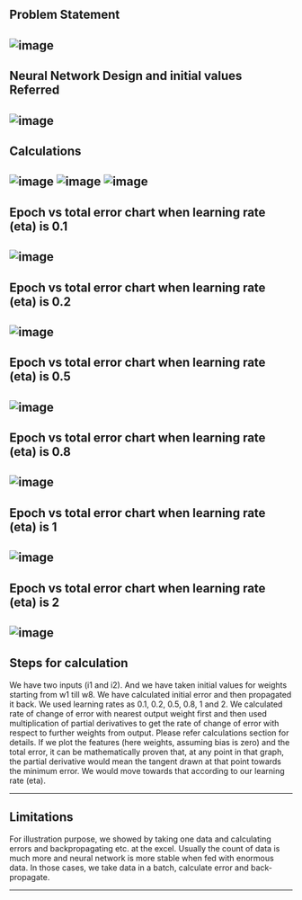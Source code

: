 **Problem Statement**
--------------------------------------------------------------------------------------------------------------------------------------------------------------------
![image](https://user-images.githubusercontent.com/46663815/212443988-d8443196-6dae-462f-b94e-5af8c5a4f1d4.png)
--------------------------------------------------------------------------------------------------------------------------------------------------------------------

**Neural Network Design and initial values Referred**
--------------------------------------------------------------------------------------------------------------------------------------------------------------------
![image](https://user-images.githubusercontent.com/46663815/212444035-08d9acc6-dc90-403b-81c7-3a7a572e9cbc.png)
--------------------------------------------------------------------------------------------------------------------------------------------------------------------

**Calculations**
--------------------------------------------------------------------------------------------------------------------------------------------------------------------
![image](https://user-images.githubusercontent.com/46663815/212444096-7d182ccf-a2e3-4886-9977-d6299f166d58.png)
![image](https://user-images.githubusercontent.com/46663815/212444120-9849abb9-0245-4b4a-9778-dccb4e5f721b.png)
![image](https://user-images.githubusercontent.com/46663815/212444141-925a10fc-f303-4297-a57d-3e402607a888.png)
--------------------------------------------------------------------------------------------------------------------------------------------------------------------

**Epoch vs total error chart when learning rate (eta) is 0.1**
--------------------------------------------------------------------------------------------------------------------------------------------------------------------
![image](https://user-images.githubusercontent.com/46663815/212444997-064b2074-e397-4b98-b97a-32762a3b24dd.png)
--------------------------------------------------------------------------------------------------------------------------------------------------------------------

**Epoch vs total error chart when learning rate (eta) is 0.2**
--------------------------------------------------------------------------------------------------------------------------------------------------------------------
![image](https://user-images.githubusercontent.com/46663815/212445200-2682851a-4aed-4c50-9d04-314c3d601249.png)
--------------------------------------------------------------------------------------------------------------------------------------------------------------------

**Epoch vs total error chart when learning rate (eta) is 0.5**
--------------------------------------------------------------------------------------------------------------------------------------------------------------------
![image](https://user-images.githubusercontent.com/46663815/212445258-4b8a9309-bbed-49bd-9c14-1620ba14f115.png)
--------------------------------------------------------------------------------------------------------------------------------------------------------------------

**Epoch vs total error chart when learning rate (eta) is 0.8**
--------------------------------------------------------------------------------------------------------------------------------------------------------------------
![image](https://user-images.githubusercontent.com/46663815/212445336-507d3bb9-9d0c-4771-96e1-b4c551b9efef.png)
--------------------------------------------------------------------------------------------------------------------------------------------------------------------

**Epoch vs total error chart when learning rate (eta) is 1**
--------------------------------------------------------------------------------------------------------------------------------------------------------------------
![image](https://user-images.githubusercontent.com/46663815/212445423-ca6e65a5-3abf-4961-b95b-4b68da843dff.png)
--------------------------------------------------------------------------------------------------------------------------------------------------------------------

**Epoch vs total error chart when learning rate (eta) is 2**
--------------------------------------------------------------------------------------------------------------------------------------------------------------------
![image](https://user-images.githubusercontent.com/46663815/212445479-237f994a-e49d-4514-9bf7-4457dd23ad2d.png)
--------------------------------------------------------------------------------------------------------------------------------------------------------------------

**Steps for calculation**
--------------------------------------------------------------------------------------------------------------------------------------------------------------------

We have two inputs (i1 and i2). And we have taken initial values for weights starting from w1 till w8. We have calculated initial error and then propagated it back. We used learning rates as 0.1, 0.2, 0.5, 0.8, 1 and 2. We calculated rate of change of error with nearest output weight first and then used multiplication of partial derivatives to get the rate of change of error with respect to further weights from output. Please refer calculations section for details. If we plot the features (here weights, assuming bias is zero) and the total error, it can be mathematically proven that, at any point in that graph, the partial derivative would mean the tangent drawn at that point towards the minimum error. We would move towards that according to our learning rate (eta).

--------------------------------------------------------------------------------------------------------------------------------------------------------------------

**Limitations**
--------------------------------------------------------------------------------------------------------------------------------------------------------------------

For illustration purpose, we showed by taking one data and calculating errors and backpropagating etc. at the excel. Usually the count of data is much more and neural network is more stable when fed with enormous data. In those cases, we take data in a batch, calculate error and back-propagate.

--------------------------------------------------------------------------------------------------------------------------------------------------------------------
